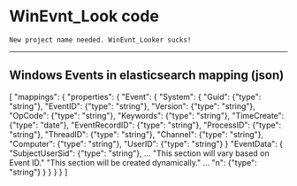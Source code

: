# WinEvnt_Look code
    New project name needed. WinEvnt_Looker sucks!

------------------------------------
Windows Events in elasticsearch mapping (json)
-----------------------------------------------

[
    "mappings": {
        "properties": {
            "Event": {
                "System": {
                    "Guid": {"type": "string"},
                    "EventID": {"type": "string"},
                    "Version": {"type": "string"},
                    "OpCode": {"type": "string"},
                    "Keywords": {"type": "string"},
                    "TimeCreate": {"type": "date"},
                    "EventRecordID": {"type": "string"},
                    "ProcessID": {"type": "string"},
                    "ThreadID": {"type": "string"},
                    "Channel": {"type": "string"},
                    "Computer": {"type": "string"},
                    "UserID": {"type": "string"}
                }
                "EventData": {
                    "SubjectUserSid": {"type": "string"},
                    ...
                    "This section will vary based on Event ID."
                    "This section will be created dynamically."
                    ...
                    "n": {"type": "string"}
                }
            }
        }
    }
]
